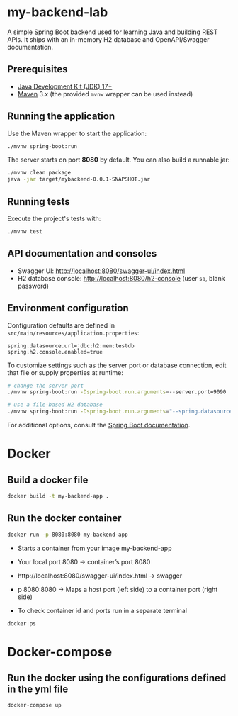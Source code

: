 # my-backend-lab

A simple Spring Boot backend used for learning Java and building REST APIs.
It ships with an in-memory H2 database and OpenAPI/Swagger documentation.

## Prerequisites
- [Java Development Kit (JDK) 17+](https://adoptium.net/)
- [Maven](https://maven.apache.org/) 3.x (the provided `mvnw` wrapper can be used instead)

## Running the application
Use the Maven wrapper to start the application:

```bash
./mvnw spring-boot:run
```

The server starts on port **8080** by default. You can also build a runnable jar:

```bash
./mvnw clean package
java -jar target/mybackend-0.0.1-SNAPSHOT.jar
```

## Running tests
Execute the project's tests with:

```bash
./mvnw test
```

## API documentation and consoles
- Swagger UI: [http://localhost:8080/swagger-ui/index.html](http://localhost:8080/swagger-ui/index.html)
- H2 database console: [http://localhost:8080/h2-console](http://localhost:8080/h2-console) (user `sa`, blank password)

## Environment configuration
Configuration defaults are defined in `src/main/resources/application.properties`:

```
spring.datasource.url=jdbc:h2:mem:testdb
spring.h2.console.enabled=true
```

To customize settings such as the server port or database connection, edit that file or supply properties at runtime:

```bash
# change the server port
./mvnw spring-boot:run -Dspring-boot.run.arguments=--server.port=9090

# use a file-based H2 database
./mvnw spring-boot:run -Dspring-boot.run.arguments="--spring.datasource.url=jdbc:h2:file:~/mydb"
```

For additional options, consult the [Spring Boot documentation](https://docs.spring.io/spring-boot/docs/current/reference/htmlsingle/).


# Docker 

## Build a docker file

```bash
docker build -t my-backend-app .
```

## Run the docker container

```bash
docker run -p 8080:8080 my-backend-app
```

- Starts a container from your image my-backend-app
- Your local port 8080 → container’s port 8080
- http://localhost:8080/swagger-ui/index.html -> swagger
- p 8080:8080 -> Maps a host port (left side) to a container port (right side)

- To check container id and ports run in a separate terminal
```bash
docker ps 
```

# Docker-compose
## Run the docker using the configurations defined in the yml file

```bash
docker-compose up
```
